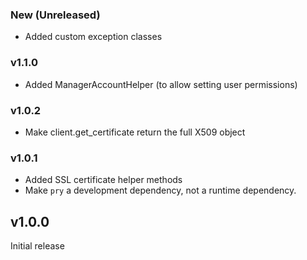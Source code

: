 ### New (Unreleased)
 - Added custom exception classes

### v1.1.0
 - Added ManagerAccountHelper (to allow setting user permissions)

### v1.0.2
 - Make client.get_certificate return the full X509 object

### v1.0.1
 - Added SSL certificate helper methods
 - Make `pry` a development dependency, not a runtime dependency.

## v1.0.0
Initial release
